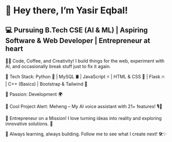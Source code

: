 # 👋 Hey there, I’m Yasir Eqbal!
## 💻 Pursuing B.Tech CSE (AI & ML) | Aspiring Software & Web Developer | Entrepreneur at heart

👨‍💻 Code, Coffee, and Creativity! I build things for the web, experiment with AI, and occasionally break stuff just to fix it again.

🔹 Tech Stack: Python 🐍 | MySQL 🛢 | JavaScript ⚡ | HTML & CSS 🎨 | Flask 🔥 | C++ (Basics) | Bootstrap & Tailwind 🌊

🔹 Passion: Development 🌍

🔹 Cool Project Alert: Meheng – My AI voice assistant with 21+ features! 🎙🤖

🚀 Entrepreneur on a Mission! I love turning ideas into reality and exploring innovative solutions. 👀

📌 Always learning, always building. Follow me to see what I create next! 🛠✨
